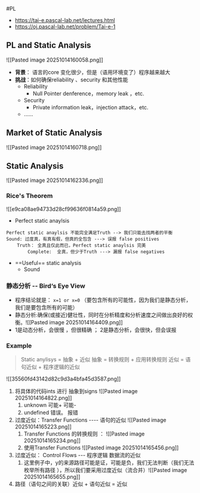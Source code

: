 #PL
- https://tai-e.pascal-lab.net/lectures.html
- https://oj.pascal-lab.net/problem/Tai-e-1


## PL and Static Analysis

![[Pasted image 20251014160058.png]]  
- **背景**： 语言的core 变化很少，但是（语用环境变了）程序越来越大
- **挑战**：如何确保reliability 、security 和其他性能
	- Reliability
		- Null Pointer denference，memory leak ，etc.
	- Security
		- Private information leak，injection attack，etc.
	- ......


## Market of Static Analysis

![[Pasted image 20251014160718.png]]  





## Static Analysis

![[Pasted image 20251014162336.png]]  


### Rice's Theorem

![[e9ca08ae94733d28cf99636f0814a59.png]]

- Perfect static anaylsis
```
Perfect static anaylsis 不能完全满足Truth --> 我们只能去找两者的平衡  
Sound: 过度真，有真有假，但真的全包含 ---> 误报 false positives
	Truth： 全真且仅此而已，Perfect static anaylsis 完美
		Complete:  全真，但少于Truth ---> 漏报 false negatives
```
- ==Useful== static analysis
	- Sound

### 静态分析 -- Bird‘s Eye View
- 程序结论就是： `x=1 or x=0` （要包含所有的可能性，因为我们是静态分析，我们是要包含所有的可能）
- 静态分析:确保(或接近)健壮性，同时在分析精度和分析速度之间做出良好的权衡。![[Pasted image 20251014164409.png]]  
- 1是动态分析，会很慢 ，但很精确 ； 2是静态分析，会很快，但会误报

### Example
>Static anylisys = 抽象 + 近似
>抽象 = 转换规则 + 应用转换规则
>近似 = 语句近似 + 程序逻辑的近似
>

![[35560fd43142d82c9d3a4bfa45d3587.png]]  
  1. 将具体的代码ints 进行 抽象到signs ![[Pasted image 20251014164822.png]]
	  1. unknown 可能+ 可能-
	  2. undefined 错误。 报错
2. 过度近似：Transfer Functions ---- 语句的近似    ![[Pasted image 20251014165223.png]]
	1. Transfer Functions 的转换规则 ： ![[Pasted image 20251014165234.png]]  
	2. 使用Transfer Functions      ![[Pasted image 20251014165456.png]]  
3.  过度近似： Control Flows --- 程序逻辑 数据流的近似
	1. 这里例子中，y的来源路径可能是证，可能是负，我们无法判断（我们无法枚举所有路径 ），所以我们要采用过度近似（流合并）![[Pasted image 20251014165655.png]]  
4. 路径（语句之间的关联）近似 + 语句近似 = 近似
